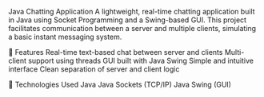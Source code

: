 Java Chatting Application
A lightweight, real-time chatting application built in Java using Socket Programming and a Swing-based GUI. This project facilitates communication between a server and multiple clients, simulating a basic instant messaging system.

🚀 Features
Real-time text-based chat between server and clients
Multi-client support using threads
GUI built with Java Swing
Simple and intuitive interface
Clean separation of server and client logic

🔧 Technologies Used
Java
Java Sockets (TCP/IP)
Java Swing (GUI)
